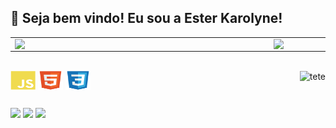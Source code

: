 ## 🌟 Seja bem vindo! Eu sou a Ester Karolyne!    
 
 <center>
<table>
  <tr>
      <td><img width="400px" align="left" src="https://github-readme-stats.vercel.app/api/top-langs/?username=EsterKarolyne&hide=html&layout=compact&theme=blueberry" /></td>
      <td><img width="495px" align="left" src="https://github-readme-stats.vercel.app/api?username=EsterKarolyne&theme=blueberry" /></td>
  </tr>   
</table>
</center>

<div style="display: inline_block"><br>
  <img align="center" alt="img-Js" height="30" width="40" src="https://raw.githubusercontent.com/devicons/devicon/master/icons/javascript/javascript-plain.svg">


  <img align="center" alt="img-HTML" height="30" width="40" src="https://raw.githubusercontent.com/devicons/devicon/master/icons/html5/html5-original.svg">
  <img align="center" alt="img-CSS" height="30" width="40" src="https://raw.githubusercontent.com/devicons/devicon/master/icons/css3/css3-original.svg">
 

  <img align="right" alt="tete" src="https://cdn.discordapp.com/attachments/795358919417397249/825430589581688872/hi.gif">
</div>

##

<div> 
  
  <a href="https://www.instagram.com/ester_knapp/" target="_blank"><img src="https://img.shields.io/badge/-Instagram-%23E4405F?style=for-the-badge&logo=instagram&logoColor=white" target="_blank"></a>
  <a href = "mailto:esterknappverly@gmail.com"><img src="https://img.shields.io/badge/-Gmail-%23333?style=for-the-badge&logo=gmail&logoColor=white" target="_blank"></a>
  <a href="https://www.linkedin.com/in/ester-karolyne-18a0a419a/" target="_blank"><img src="https://img.shields.io/badge/-LinkedIn-%230077B5?style=for-the-badge&logo=linkedin&logoColor=white" target="_blank"></a> 
 
</div>
